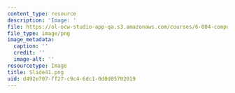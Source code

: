 ```yaml
---
content_type: resource
description: 'Image: '
file: https://ol-ocw-studio-app-qa.s3.amazonaws.com/courses/6-004-computation-structures-spring-2017/d492e707ff27c9c46dc10d0d05702019_Slide41.png
file_type: image/png
image_metadata:
  caption: ''
  credit: ''
  image-alt: ''
resourcetype: Image
title: Slide41.png
uid: d492e707-ff27-c9c4-6dc1-0d0d05702019
---
```

